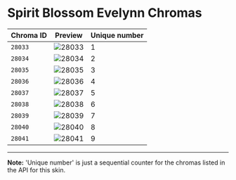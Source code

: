 # Spirit Blossom Evelynn Chromas

| Chroma ID | Preview | Unique number |
|---|---|---|
| `28033` | ![28033](https://raw.communitydragon.org/latest/plugins/rcp-be-lol-game-data/global/default/v1/champion-chroma-images/28/28033.png) | 1 |
| `28034` | ![28034](https://raw.communitydragon.org/latest/plugins/rcp-be-lol-game-data/global/default/v1/champion-chroma-images/28/28034.png) | 2 |
| `28035` | ![28035](https://raw.communitydragon.org/latest/plugins/rcp-be-lol-game-data/global/default/v1/champion-chroma-images/28/28035.png) | 3 |
| `28036` | ![28036](https://raw.communitydragon.org/latest/plugins/rcp-be-lol-game-data/global/default/v1/champion-chroma-images/28/28036.png) | 4 |
| `28037` | ![28037](https://raw.communitydragon.org/latest/plugins/rcp-be-lol-game-data/global/default/v1/champion-chroma-images/28/28037.png) | 5 |
| `28038` | ![28038](https://raw.communitydragon.org/latest/plugins/rcp-be-lol-game-data/global/default/v1/champion-chroma-images/28/28038.png) | 6 |
| `28039` | ![28039](https://raw.communitydragon.org/latest/plugins/rcp-be-lol-game-data/global/default/v1/champion-chroma-images/28/28039.png) | 7 |
| `28040` | ![28040](https://raw.communitydragon.org/latest/plugins/rcp-be-lol-game-data/global/default/v1/champion-chroma-images/28/28040.png) | 8 |
| `28041` | ![28041](https://raw.communitydragon.org/latest/plugins/rcp-be-lol-game-data/global/default/v1/champion-chroma-images/28/28041.png) | 9 |

---

**Note:** 'Unique number' is just a sequential counter for the chromas listed in the API for this skin.